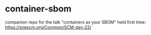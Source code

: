 # container-sbom
companion repo for the talk "containers as your SBOM" held first time: https://snescm.org/Common/SCM-day-22/
